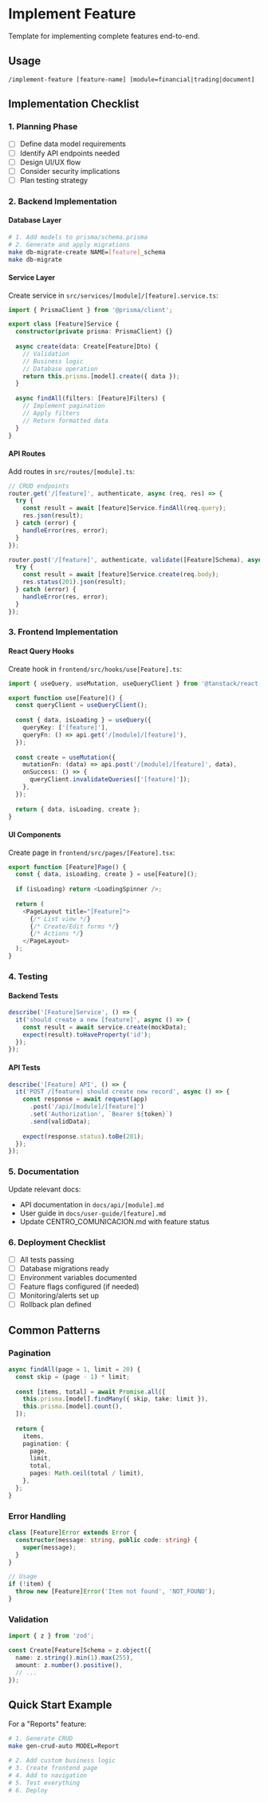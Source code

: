 # Implement Feature

Template for implementing complete features end-to-end.

## Usage
```
/implement-feature [feature-name] [module=financial|trading|document]
```

## Implementation Checklist

### 1. Planning Phase
- [ ] Define data model requirements
- [ ] Identify API endpoints needed
- [ ] Design UI/UX flow
- [ ] Consider security implications
- [ ] Plan testing strategy

### 2. Backend Implementation

#### Database Layer
```bash
# 1. Add models to prisma/schema.prisma
# 2. Generate and apply migrations
make db-migrate-create NAME=[feature]_schema
make db-migrate
```

#### Service Layer
Create service in `src/services/[module]/[feature].service.ts`:
```typescript
import { PrismaClient } from '@prisma/client';

export class [Feature]Service {
  constructor(private prisma: PrismaClient) {}
  
  async create(data: Create[Feature]Dto) {
    // Validation
    // Business logic
    // Database operation
    return this.prisma.[model].create({ data });
  }
  
  async findAll(filters: [Feature]Filters) {
    // Implement pagination
    // Apply filters
    // Return formatted data
  }
}
```

#### API Routes
Add routes in `src/routes/[module].ts`:
```typescript
// CRUD endpoints
router.get('/[feature]', authenticate, async (req, res) => {
  try {
    const result = await [feature]Service.findAll(req.query);
    res.json(result);
  } catch (error) {
    handleError(res, error);
  }
});

router.post('/[feature]', authenticate, validate([Feature]Schema), async (req, res) => {
  try {
    const result = await [feature]Service.create(req.body);
    res.status(201).json(result);
  } catch (error) {
    handleError(res, error);
  }
});
```

### 3. Frontend Implementation

#### React Query Hooks
Create hook in `frontend/src/hooks/use[Feature].ts`:
```typescript
import { useQuery, useMutation, useQueryClient } from '@tanstack/react-query';

export function use[Feature]() {
  const queryClient = useQueryClient();
  
  const { data, isLoading } = useQuery({
    queryKey: ['[feature]'],
    queryFn: () => api.get('/[module]/[feature]'),
  });
  
  const create = useMutation({
    mutationFn: (data) => api.post('/[module]/[feature]', data),
    onSuccess: () => {
      queryClient.invalidateQueries(['[feature]']);
    },
  });
  
  return { data, isLoading, create };
}
```

#### UI Components
Create page in `frontend/src/pages/[Feature].tsx`:
```typescript
export function [Feature]Page() {
  const { data, isLoading, create } = use[Feature]();
  
  if (isLoading) return <LoadingSpinner />;
  
  return (
    <PageLayout title="[Feature]">
      {/* List view */}
      {/* Create/Edit forms */}
      {/* Actions */}
    </PageLayout>
  );
}
```

### 4. Testing

#### Backend Tests
```typescript
describe('[Feature]Service', () => {
  it('should create a new [feature]', async () => {
    const result = await service.create(mockData);
    expect(result).toHaveProperty('id');
  });
});
```

#### API Tests
```typescript
describe('[Feature] API', () => {
  it('POST /[feature] should create new record', async () => {
    const response = await request(app)
      .post('/api/[module]/[feature]')
      .set('Authorization', `Bearer ${token}`)
      .send(validData);
      
    expect(response.status).toBe(201);
  });
});
```

### 5. Documentation

Update relevant docs:
- API documentation in `docs/api/[module].md`
- User guide in `docs/user-guide/[feature].md`
- Update CENTRO_COMUNICACION.md with feature status

### 6. Deployment Checklist

- [ ] All tests passing
- [ ] Database migrations ready
- [ ] Environment variables documented
- [ ] Feature flags configured (if needed)
- [ ] Monitoring/alerts set up
- [ ] Rollback plan defined

## Common Patterns

### Pagination
```typescript
async findAll(page = 1, limit = 20) {
  const skip = (page - 1) * limit;
  
  const [items, total] = await Promise.all([
    this.prisma.[model].findMany({ skip, take: limit }),
    this.prisma.[model].count(),
  ]);
  
  return {
    items,
    pagination: {
      page,
      limit,
      total,
      pages: Math.ceil(total / limit),
    },
  };
}
```

### Error Handling
```typescript
class [Feature]Error extends Error {
  constructor(message: string, public code: string) {
    super(message);
  }
}

// Usage
if (!item) {
  throw new [Feature]Error('Item not found', 'NOT_FOUND');
}
```

### Validation
```typescript
import { z } from 'zod';

const Create[Feature]Schema = z.object({
  name: z.string().min(1).max(255),
  amount: z.number().positive(),
  // ...
});
```

## Quick Start Example

For a "Reports" feature:
```bash
# 1. Generate CRUD
make gen-crud-auto MODEL=Report

# 2. Add custom business logic
# 3. Create frontend page
# 4. Add to navigation
# 5. Test everything
# 6. Deploy
```